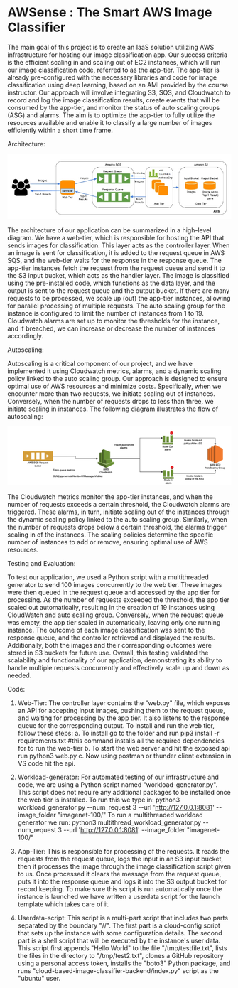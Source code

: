 # AWSense : The Smart AWS Image Classifier

The main goal of this project is to create an IaaS solution utilizing AWS infrastructure for
hosting our image classification app. Our success criteria is the efficient scaling in and scaling
out of EC2 instances, which will run our image classification code, referred to as the app-tier.
The app-tier is already pre-configured with the necessary libraries and code for image
classification using deep learning, based on an AMI provided by the course instructor. Our
approach will involve integrating S3, SQS, and Cloudwatch to record and log the image
classification results, create events that will be consumed by the app-tier, and monitor the status
of auto scaling groups (ASG) and alarms. The aim is to optimize the app-tier to fully utilize the
resources available and enable it to classify a large number of images efficiently within a short
time frame.

Architecture:

![Screenshot](architecture.jpg)

The architecture of our application can be summarized in a high-level diagram. We have a
web-tier, which is responsible for hosting the API that sends images for classification. This layer
acts as the controller layer. When an image is sent for classification, it is added to the request
queue in AWS SQS, and the web-tier waits for the response in the response queue. The app-tier
instances fetch the request from the request queue and send it to the S3 input bucket, which acts
as the handler layer. The image is classified using the pre-installed code, which functions as the
data layer, and the output is sent to the request queue and the output bucket.
If there are many requests to be processed, we scale up (out) the app-tier instances, allowing for
parallel processing of multiple requests. The auto scaling group for the instance is configured to
limit the number of instances from 1 to 19. Cloudwatch alarms are set up to monitor the
thresholds for the instance, and if breached, we can increase or decrease the number of instances
accordingly.

Autoscaling:

Autoscaling is a critical component of our project, and we have implemented it using
Cloudwatch metrics, alarms, and a dynamic scaling policy linked to the auto scaling group. Our
approach is designed to ensure optimal use of AWS resources and minimize costs. Specifically,
when we encounter more than two requests, we initiate scaling out of instances. Conversely,
when the number of requests drops to less than three, we initiate scaling in instances.
The following diagram illustrates the flow of autoscaling:

![Screenshot](Autoscaling.png)

The Cloudwatch metrics monitor the app-tier instances, and when the number of requests
exceeds a certain threshold, the Cloudwatch alarms are triggered. These alarms, in turn, initiate
scaling out of the instances through the dynamic scaling policy linked to the auto scaling group.
Similarly, when the number of requests drops below a certain threshold, the alarms trigger
scaling in of the instances. The scaling policies determine the specific number of instances to add
or remove, ensuring optimal use of AWS resources.

Testing and Evaluation:

To test our application, we used a Python script with a multithreaded generator to send 100
images concurrently to the web tier. These images were then queued in the request queue and
accessed by the app tier for processing. As the number of requests exceeded the threshold, the
app tier scaled out automatically, resulting in the creation of 19 instances using CloudWatch and
auto scaling group. Conversely, when the request queue was empty, the app tier scaled in
automatically, leaving only one running instance.
The outcome of each image classification was sent to the response queue, and the controller
retrieved and displayed the results. Additionally, both the images and their corresponding
outcomes were stored in S3 buckets for future use. Overall, this testing validated the scalability
and functionality of our application, demonstrating its ability to handle multiple requests
concurrently and effectively scale up and down as needed.

Code:


1. Web-Tier: The controller layer contains the "web.py" file, which exposes an API for
accepting input images, pushing them to the request queue, and waiting for processing by
the app tier. It also listens to the response queue for the corresponding output.
To install and run the web tier, follow these steps:
a. To install go to the folder and run
pip3 install -r requirements.txt #this command installs all the required
dependencies for to run the web-tier
b. To start the web server and hit the exposed api run
python3 web.py
c. Now using postman or thunder client extension in VS code hit the api.

2. Workload-generator: For automated testing of our infrastructure and code, we are using
a Python script named "workload-generator.py". This script does not require any
additional packages to be installed once the web tier is installed. To run this we type in:
python3 workload_generator.py --num_request 3 --url 'http://127.0.0.1:8081'
--image_folder "imagenet-100/"
To run a multithreaded workload generator we run:
python3 multithread_workload_generator.py --num_request 3 --url
'http://127.0.0.1:8081' --image_folder "imagenet-100/"


3. App-Tier: This is responsible for processing of the requests. It reads the requests from
the request queue, logs the input in an S3 input bucket, then it processes the image
through the image classification script given to us. Once processed it clears the message
from the request queue, puts it into the response queue and logs it into the S3 output
bucket for record keeping. To make sure this script is run automatically once the instance
is launched we have written a userdata script for the launch template which takes care of
it.


4. Userdata-script: This script is a multi-part script that includes two parts separated by the
boundary "//". The first part is a cloud-config script that sets up the instance with some
configuration details. The second part is a shell script that will be executed by the
instance's user data. This script first appends "Hello World" to the file "/tmp/testfile.txt",
lists the files in the directory to "/tmp/test2.txt", clones a GitHub repository using a
personal access token, installs the "boto3" Python package, and runs
"cloud-based-image-classifier-backend/index.py" script as the "ubuntu" user.

